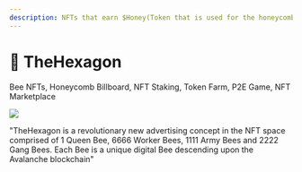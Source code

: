 ```yaml
---
description: NFTs that earn $Honey(Token that is used for the honeycomb and P2E game)
---
```


# 🍯 TheHexagon

Bee NFTs, Honeycomb Billboard, NFT Staking, Token Farm, P2E Game, NFT Marketplace

![](.gitbook/assets/Bee\_Bg.png)

"TheHexagon is a revolutionary new advertising concept in the NFT space comprised of 1 Queen Bee, 6666 Worker Bees, 1111 Army Bees and 2222 Gang Bees. Each Bee is a unique digital Bee descending upon the Avalanche blockchain"
